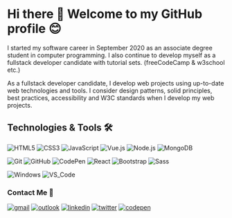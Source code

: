 <h1>Hi there &#128075; Welcome to my GitHub profile &#128522;</h1>

  <p>I started my software career in September 2020 as an associate degree student in computer programming. 
I also continue to develop myself as a fullstack developer candidate with tutorial sets. (freeCodeCamp & w3school etc.)</p>

  <p>As a fullstack developer candidate, I develop web projects using up-to-date web technologies and tools. 
I consider design patterns, solid principles, best practices, accessibility and W3C standards when I develop my web projects.</p>

<h2>Technologies & Tools &#128736;</h2>

  <p>
    <img alt="HTML5" src="https://img.shields.io/badge/HTML5-E34F26?style=for-the-badge&logo=html5&logoColor=white" />
    <img alt="CSS3" src="https://img.shields.io/badge/CSS3-1572B6?style=for-the-badge&logo=css3&logoColor=white" />
    <img alt="JavaScript" src="https://img.shields.io/badge/JavaScript-F7DF1E?style=for-the-badge&logo=javascript&logoColor=black" />
    <img alt="Vue.js" src="https://img.shields.io/badge/Vue.js-35495E?style=for-the-badge&logo=vue.js&logoColor=4FC08D" />
    <img alt="Node.js" src="https://img.shields.io/badge/Node.js-43853D?style=for-the-badge&logo=node.js&logoColor=white" />
    <img alt="MongoDB" src="https://img.shields.io/badge/MongoDB-4EA94B?style=for-the-badge&logo=mongodb&logoColor=white" />
  </p>  

  <p>    
    <img alt="Git" src="https://img.shields.io/badge/Git-F05032?style=for-the-badge&logo=git&logoColor=white" />
    <img alt="GitHub" src="https://img.shields.io/badge/GitHub-000000?style=for-the-badge&logo=github&logoColor=white" />
    <img alt="CodePen" src="https://img.shields.io/badge/Codepen-000000?style=for-the-badge&logo=codepen&logoColor=white" /> 
    <img alt="React" src="https://img.shields.io/badge/React-20232A?style=for-the-badge&logo=react&logoColor=61DAFB" />  
    <img alt="Bootstrap" src="https://img.shields.io/badge/Bootstrap-563D7C?style=for-the-badge&logo=bootstrap&logoColor=white" />
    <img alt="Sass" src="https://img.shields.io/badge/Sass-CC6699?style=for-the-badge&logo=sass&logoColor=white" />
  </p>

  <p>  
    <img alt="Windows" src="https://img.shields.io/badge/OS-Windows-informational?style=flat-square&logo=windows&logoColor=white" />
    <img alt="VS_Code" src="https://img.shields.io/badge/Editor-VS_Code-blue?style=flat-square&logo=visual-studio-code&logoColor=white" />
  </p>

<h3>Contact Me &#128233;</h3>

  <a href="mailto:headdawn.light@gmail.com" target="_blank">
    <img alt="gmail" src="https://img.shields.io/badge/Gmail-D14836?style=for-the-badge&logo=gmail&logoColor=white" /></a>
    
  <a href="mailto:headdawn.light@outlook.com" target="_blank">
    <img alt="outlook" src="https://img.shields.io/badge/Outlook-0078D4?style=for-the-badge&logo=microsoft-outlook&logoColor=white" /></a>  

  <a href="https://linkedin.com/headdawnlight" target="_blank">
    <img alt="linkedin" src="https://img.shields.io/badge/LinkedIn-0077B5?style=for-the-badge&logo=linkedin&logoColor=white" /></a>
    
  <a href="https://twitter.com/headdawnlight" target="_blank">
    <img alt="twitter" src="https://img.shields.io/badge/Twitter-1DA1F2?style=for-the-badge&logo=twitter&logoColor=white" /></a>   

  <a href="https://codepen.io/headdawnlight" target="_blank">
    <img alt="codepen" src="https://img.shields.io/badge/Codepen-000000?style=for-the-badge&logo=codepen&logoColor=white" /></a>
